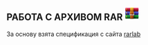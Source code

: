 РАБОТА С АРХИВОМ RAR <img src="https://github.com/predbannikov/readMetaData/blob/master/rar.png" width="32">
--------------------

За основу взята спецификация с сайта [rarlab][1]

[1]: https://www.rarlab.com/technote.htm
